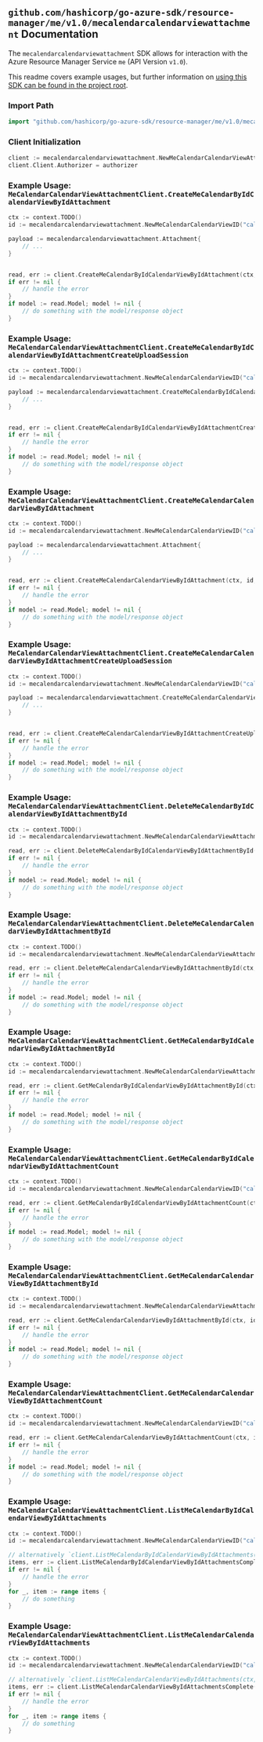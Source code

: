 
## `github.com/hashicorp/go-azure-sdk/resource-manager/me/v1.0/mecalendarcalendarviewattachment` Documentation

The `mecalendarcalendarviewattachment` SDK allows for interaction with the Azure Resource Manager Service `me` (API Version `v1.0`).

This readme covers example usages, but further information on [using this SDK can be found in the project root](https://github.com/hashicorp/go-azure-sdk/tree/main/docs).

### Import Path

```go
import "github.com/hashicorp/go-azure-sdk/resource-manager/me/v1.0/mecalendarcalendarviewattachment"
```


### Client Initialization

```go
client := mecalendarcalendarviewattachment.NewMeCalendarCalendarViewAttachmentClientWithBaseURI("https://management.azure.com")
client.Client.Authorizer = authorizer
```


### Example Usage: `MeCalendarCalendarViewAttachmentClient.CreateMeCalendarByIdCalendarViewByIdAttachment`

```go
ctx := context.TODO()
id := mecalendarcalendarviewattachment.NewMeCalendarCalendarViewID("calendarIdValue", "eventIdValue")

payload := mecalendarcalendarviewattachment.Attachment{
	// ...
}


read, err := client.CreateMeCalendarByIdCalendarViewByIdAttachment(ctx, id, payload)
if err != nil {
	// handle the error
}
if model := read.Model; model != nil {
	// do something with the model/response object
}
```


### Example Usage: `MeCalendarCalendarViewAttachmentClient.CreateMeCalendarByIdCalendarViewByIdAttachmentCreateUploadSession`

```go
ctx := context.TODO()
id := mecalendarcalendarviewattachment.NewMeCalendarCalendarViewID("calendarIdValue", "eventIdValue")

payload := mecalendarcalendarviewattachment.CreateMeCalendarByIdCalendarViewByIdAttachmentCreateUploadSessionRequest{
	// ...
}


read, err := client.CreateMeCalendarByIdCalendarViewByIdAttachmentCreateUploadSession(ctx, id, payload)
if err != nil {
	// handle the error
}
if model := read.Model; model != nil {
	// do something with the model/response object
}
```


### Example Usage: `MeCalendarCalendarViewAttachmentClient.CreateMeCalendarCalendarViewByIdAttachment`

```go
ctx := context.TODO()
id := mecalendarcalendarviewattachment.NewMeCalendarCalendarViewID("calendarIdValue", "eventIdValue")

payload := mecalendarcalendarviewattachment.Attachment{
	// ...
}


read, err := client.CreateMeCalendarCalendarViewByIdAttachment(ctx, id, payload)
if err != nil {
	// handle the error
}
if model := read.Model; model != nil {
	// do something with the model/response object
}
```


### Example Usage: `MeCalendarCalendarViewAttachmentClient.CreateMeCalendarCalendarViewByIdAttachmentCreateUploadSession`

```go
ctx := context.TODO()
id := mecalendarcalendarviewattachment.NewMeCalendarCalendarViewID("calendarIdValue", "eventIdValue")

payload := mecalendarcalendarviewattachment.CreateMeCalendarCalendarViewByIdAttachmentCreateUploadSessionRequest{
	// ...
}


read, err := client.CreateMeCalendarCalendarViewByIdAttachmentCreateUploadSession(ctx, id, payload)
if err != nil {
	// handle the error
}
if model := read.Model; model != nil {
	// do something with the model/response object
}
```


### Example Usage: `MeCalendarCalendarViewAttachmentClient.DeleteMeCalendarByIdCalendarViewByIdAttachmentById`

```go
ctx := context.TODO()
id := mecalendarcalendarviewattachment.NewMeCalendarCalendarViewAttachmentID("calendarIdValue", "eventIdValue", "attachmentIdValue")

read, err := client.DeleteMeCalendarByIdCalendarViewByIdAttachmentById(ctx, id)
if err != nil {
	// handle the error
}
if model := read.Model; model != nil {
	// do something with the model/response object
}
```


### Example Usage: `MeCalendarCalendarViewAttachmentClient.DeleteMeCalendarCalendarViewByIdAttachmentById`

```go
ctx := context.TODO()
id := mecalendarcalendarviewattachment.NewMeCalendarCalendarViewAttachmentID("calendarIdValue", "eventIdValue", "attachmentIdValue")

read, err := client.DeleteMeCalendarCalendarViewByIdAttachmentById(ctx, id)
if err != nil {
	// handle the error
}
if model := read.Model; model != nil {
	// do something with the model/response object
}
```


### Example Usage: `MeCalendarCalendarViewAttachmentClient.GetMeCalendarByIdCalendarViewByIdAttachmentById`

```go
ctx := context.TODO()
id := mecalendarcalendarviewattachment.NewMeCalendarCalendarViewAttachmentID("calendarIdValue", "eventIdValue", "attachmentIdValue")

read, err := client.GetMeCalendarByIdCalendarViewByIdAttachmentById(ctx, id)
if err != nil {
	// handle the error
}
if model := read.Model; model != nil {
	// do something with the model/response object
}
```


### Example Usage: `MeCalendarCalendarViewAttachmentClient.GetMeCalendarByIdCalendarViewByIdAttachmentCount`

```go
ctx := context.TODO()
id := mecalendarcalendarviewattachment.NewMeCalendarCalendarViewID("calendarIdValue", "eventIdValue")

read, err := client.GetMeCalendarByIdCalendarViewByIdAttachmentCount(ctx, id)
if err != nil {
	// handle the error
}
if model := read.Model; model != nil {
	// do something with the model/response object
}
```


### Example Usage: `MeCalendarCalendarViewAttachmentClient.GetMeCalendarCalendarViewByIdAttachmentById`

```go
ctx := context.TODO()
id := mecalendarcalendarviewattachment.NewMeCalendarCalendarViewAttachmentID("calendarIdValue", "eventIdValue", "attachmentIdValue")

read, err := client.GetMeCalendarCalendarViewByIdAttachmentById(ctx, id)
if err != nil {
	// handle the error
}
if model := read.Model; model != nil {
	// do something with the model/response object
}
```


### Example Usage: `MeCalendarCalendarViewAttachmentClient.GetMeCalendarCalendarViewByIdAttachmentCount`

```go
ctx := context.TODO()
id := mecalendarcalendarviewattachment.NewMeCalendarCalendarViewID("calendarIdValue", "eventIdValue")

read, err := client.GetMeCalendarCalendarViewByIdAttachmentCount(ctx, id)
if err != nil {
	// handle the error
}
if model := read.Model; model != nil {
	// do something with the model/response object
}
```


### Example Usage: `MeCalendarCalendarViewAttachmentClient.ListMeCalendarByIdCalendarViewByIdAttachments`

```go
ctx := context.TODO()
id := mecalendarcalendarviewattachment.NewMeCalendarCalendarViewID("calendarIdValue", "eventIdValue")

// alternatively `client.ListMeCalendarByIdCalendarViewByIdAttachments(ctx, id)` can be used to do batched pagination
items, err := client.ListMeCalendarByIdCalendarViewByIdAttachmentsComplete(ctx, id)
if err != nil {
	// handle the error
}
for _, item := range items {
	// do something
}
```


### Example Usage: `MeCalendarCalendarViewAttachmentClient.ListMeCalendarCalendarViewByIdAttachments`

```go
ctx := context.TODO()
id := mecalendarcalendarviewattachment.NewMeCalendarCalendarViewID("calendarIdValue", "eventIdValue")

// alternatively `client.ListMeCalendarCalendarViewByIdAttachments(ctx, id)` can be used to do batched pagination
items, err := client.ListMeCalendarCalendarViewByIdAttachmentsComplete(ctx, id)
if err != nil {
	// handle the error
}
for _, item := range items {
	// do something
}
```
